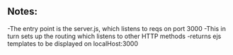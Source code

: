 ## Notes: 
-The entry point is the server.js, which listens to reqs on port 3000
-This in turn sets up the routing which listens to other HTTP methods
-returns ejs templates to be displayed on localHost:3000
